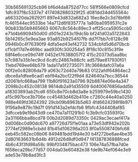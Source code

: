30b565691325cb96
bf6d4da8752d77cc
581f566e0809cfcd
1dfc937f8c5337e7
4174082880329f25
d081dd34d455564c
a663320da26292f1
897e43d832a682a3
16ec8e2c3d78bf66
fc461544ec9533be
14a712d6f835777a
1a80ba0959531c2e
90b833b5b9465663
6067c8c564c89ec3
eff25cca5905ccb0
e71d4b6909450d00
d501e2243c19dc5b
bf241d02a5122843
5b14265c5e9ea3ae
93a852b9254f07fb
dd7f7bb7c6128c98
0946b0c4f76390f9
4dfa5ed43ef42732
534cbfd5d6d70bcb
cf1cbf17d7e469bc
aad930fc300254a5
8f18c10c815c3f9e
68f4e6cce09d74ff
0452e176388057f2
415c20373d5aa8bc
b7c987a35b1ec9cd
6cdfc24867e86cfc
ad579ae817930f01
11ebd769ee66b579
1ada17a5f2735071
3fc3668dafc07a6a
00f2e0c82806da79
a063c72d40a79b83
0122afdf64864ec2
dbce8a1dfee6cad1
ebf94a2bcf22f9d4
824640a7bcc36544
d2061bfc668aa799
11b80f91623a0796
92b8874e06e4a347
2098b2c452c08138
9814db2a91d35509
6d400676856add5b
a18303893ab2fcd6
650c8e70cb8d3a8e
b259979e59bc1430
a15c997bce3b706e
cc45483d462b410e
c7260c44e40a0250
988e469fd3624392
29cb09b8963b5d63
4fd6624298f8b971
9156a9e879c19d7f
091d143a2efdcfb6
9fbfc4344408af85
3dfcceb9e19d43d9
ce470a7a111291b0
fc3b9cfc03593f0c
2a31166bba8bcd78
00b2d2089d73350c
0429ac3ecaef417a
0d006bc0d90dc670
a97726d75f1e01aa
a73e53df942e202b
2774ef2989e5cbdd
81b45d106296a203
8f0a5508740bfc68
eeb45c582ec08b06
849481bdd19d4e30
b4f272be6ae4be35
2d801636631b6d4b
4912d26d8df0d947
f41387836888fced
4b6c43f3fd98a58c
99bf034875bac473
106e74a57fba7d0e
f658eca29bc77d57
004da03e60482e38
fde9b74ef064e3e9
ade53e78b8ad3fc3
